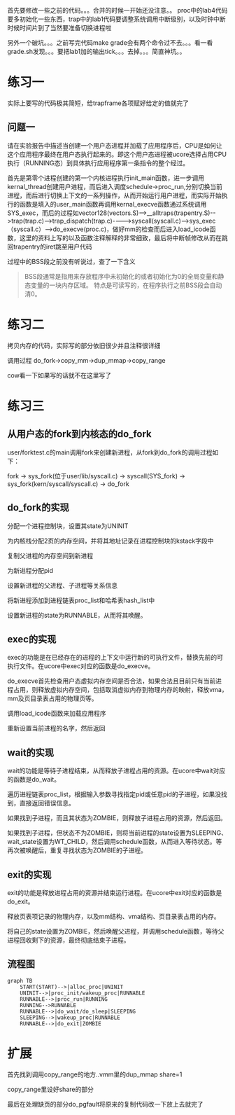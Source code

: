 首先要修改一些之前的代码。。。合并的时候一开始还没注意。。
proc中的lab4代码要多初始化一些东西，trap中的lab1代码要调整系统调用中断级别，以及时钟中断时候时间片到了当然要准备切换进程啦

另外一个破坑。。。之前写完代码make grade会有两个命令过不去。。。看一看grade.sh发现。。。要把lab1加的输出tick。。。去掉。。。简直神坑。。

# 练习一

实际上要写的代码极其简短，给trapframe各项赋好给定的值就完了

## 问题一
请在实验报告中描述当创建一个用户态进程并加载了应用程序后，CPU是如何让这个应用程序最终在用户态执行起来的。即这个用户态进程被ucore选择占用CPU执行（RUNNING态）到具体执行应用程序第一条指令的整个经过。

首先是第零个进程创建的第一个内核进程执行init_main函数，进一步调用kernal_thread创建用户进程，而后进入调度schedule->proc_run,分别切换当前进程，而后进行切换上下文的一系列操作，从而开始运行用户进程，而实际开始执行的函数是填入的user_main函数再调用kernal_execve函数通过系统调用SYS_exec，而后的过程如vector128(vectors.S)-->__alltraps(trapentry.S)-->trap(trap.c)-->trap_dispatch(trap.c)---->syscall(syscall.c)-->sys_exec（syscall.c）-->do_execve(proc.c)，做好mm的检查而后进入load_icode函数，这里的资料上写的以及函数注释解释的非常细致，最后将中断帧修改从而在跳回trapentry的iret跳至用户代码

过程中的BSS段之前没有听说过，查了一下含义
>BSS段通常是指用来存放程序中未初始化的或者初始化为0的全局变量和静态变量的一块内存区域。 特点是可读写的，在程序执行之前BSS段会自动清0。

# 练习二

拷贝内存的代码，实际写的部分依旧很少并且注释很详细

调用过程 do_fork->copy_mm->dup_mmap->copy_range

cow看一下如果写的话就不在这里写了

# 练习三

## 从用户态的fork到内核态的do_fork
user/forktest.c的main调用fork来创建新进程，从fork到do_fork的调用过程如下：

fork -> sys_fork(位于user/lib/syscall.c) -> syscall(SYS_fork) -> sys_fork(kern/syscall/syscall.c) -> do_fork

## do_fork的实现
分配一个进程控制块，设置其state为UNINIT

为内核栈分配2页的内存空间，并将其地址记录在进程控制块的kstack字段中

复制父进程的内存空间到新进程

为新进程分配pid

设置新进程的父进程、子进程等关系信息

将新进程添加到进程链表proc_list和哈希表hash_list中

设置新进程的state为RUNNABLE，从而将其唤醒。

## exec的实现
exec的功能是在已经存在的进程的上下文中运行新的可执行文件，替换先前的可执行文件。在ucore中exec对应的函数是do_execve。

do_execve首先检查用户态虚拟内存空间是否合法，如果合法且目前只有当前进程占用，则释放虚拟内存空间，包括取消虚拟内存到物理内存的映射，释放vma，mm及页目录表占用的物理页等。

调用load_icode函数来加载应用程序

重新设置当前进程的名字，然后返回

## wait的实现
wait的功能是等待子进程结束，从而释放子进程占用的资源。在ucore中wait对应的函数是do_wait。

遍历进程链表proc_list，根据输入参数寻找指定pid或任意pid的子进程，如果没找到，直接返回错误信息。

如果找到子进程，而且其状态为ZOMBIE，则释放子进程占用的资源，然后返回。

如果找到子进程，但状态不为ZOMBIE，则将当前进程的state设置为SLEEPING、wait_state设置为WT_CHILD，然后调用schedule函数，从而进入等待状态。等再次被唤醒后，重复寻找状态为ZOMBIE的子进程。

## exit的实现
exit的功能是释放进程占用的资源并结束运行进程。在ucore中exit对应的函数是do_exit。

释放页表项记录的物理内存，以及mm结构、vma结构、页目录表占用的内存。

将自己的state设置为ZOMBIE，然后唤醒父进程，并调用schedule函数，等待父进程回收剩下的资源，最终彻底结束子进程。

## 流程图

```mermaid
graph TB
    START(START)-->|alloc_proc|UNINIT
    UNINIT-->|proc_init/wakeup_proc|RUNNABLE
    RUNNABLE-->|proc_run|RUNNING
    RUNNING-->RUNNABLE
    RUNNABLE-->|do_wait/do_sleep|SLEEPING
    SLEEPING-->|wakeup_proc|RUNNABLE
    RUNNABLE-->|do_exit|ZOMBIE
```
# 扩展

首先找到调用copy_range的地方..vmm里的dup_mmap share=1

copy_range里设好share的部分

最后在处理缺页的部分do_pgfault将原来的复制代码改一下放上去就完了